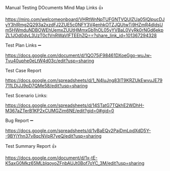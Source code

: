 Manual Testing DOcuments 
Mind Map Links 👍
 
https://miro.com/welcomeonboard/VHRtWnNpTUFGNTVQUlZUa05IQlpucDJyY3hlRmg2Q293a2xzdFJ2ZUE5c0NFY3V4enhkOTZJQUtwTi9HZmR4dldsUm5HWmduNDBOWEhUemxZUUtHMmxGb1hOL05yYVBaL0VyRk0rNGd6ekpZL1JOd0dvL3UzT0c1VnRWaVlFTEEhZQ==?share_link_id=101367294328

Test Plan Links ➖

https://docs.google.com/document/d/1QO75jF98461DXoeGgo-wuJw-Tvu40uphe0eLtW4d03c/edit?usp=sharing

Test Case Report 

https://docs.google.com/spreadsheets/d/1_N4luJng83lT9KRZUkEwvuJE79711LDiJJ9pD7QMe58/edit?usp=sharing


Test Scenario Links:

https://docs.google.com/spreadsheets/d/14STatG7TQkhE2WDhH-M367aZTerB1KP2xCUMGZim6NE/edit?gid=0#gid=0

Bug Report ➖

https://docs.google.com/spreadsheets/d/1vBaEQv2PajDmLpdXdD5Y--9BYjYhn37v8qcNVpR7yeQ/edit?usp=sharing

Test Summary Report 👍

https://docs.google.com/document/d/1x-tE-K5axG0Mkz65MLblqoyoZFnbAUJt0Bof7oYC_3M/edit?usp=sharing

